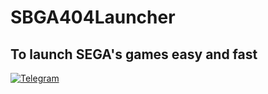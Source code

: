 # SBGA404Launcher
## To launch SEGA's games easy and fast
[![Telegram](https://img.shields.io/badge/chat-Telegram-blue.svg)](https://telegram.me/SBGA404Launcher)

